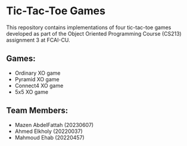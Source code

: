 <html lang="en">
<head>
    <meta charset="UTF-8">
    <meta name="viewport" content="width=device-width, initial-scale=1.0">
</head>
<body>
    <h1>Tic-Tac-Toe Games</h1>
    <p>This repository contains implementations of four tic-tac-toe games developed as part of the Object Oriented Programming Course (CS213) assignment 3 at FCAI-CU.</p>
    <h2>Games:</h2>
    <ul>
        <li>Ordinary XO game</li>
        <li>Pyramid XO game</li>
        <li>Connect4 XO game</li>
        <li>5x5 XO game</li>
    </ul>
    <h2>Team Members:</h2>
    <ul>
        <li>Mazen AbdelFattah (20230607)</li>
        <li>Ahmed Elkholy (20220037)</li>
        <li>Mahmoud Ehab (20220457)</li>
    </ul>
</body>
</html>
